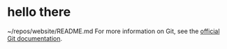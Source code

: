 # hello there

~/repos/website/README.md
 For more information on Git, see the
[official Git documentation](https://git-scm.com/).

